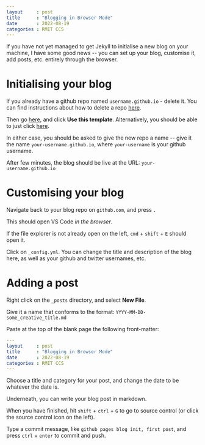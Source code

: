 ```yaml
---
layout     : post
title      : "Blogging in Browser Mode"
date       : 2022-08-19
categories : RMIT CCS
---
```


If you have not yet managed to get Jekyll to initialise a new blog on your machine, I have some good news -- you can set up your blog, customise it, add posts, etc. entirely through the browser.

#   Initialising your blog

If you already have a github repo named `username.github.io` - delete it.  You can find instructions about how to delete a repo [here](https://docs.github.com/en/repositories/creating-and-managing-repositories/deleting-a-repository).

Then go [here](https://github.com/capogreco/fresh_jekyll), and click **Use this template**.  Alternatively, you should be able to just click [here](https://github.com/capogreco/fresh_jekyll/generate).

In either case, you should be asked to give the new repo a name -- give it the name `your-username.github.io`, where `your-username` is your github username.

After few minutes, the blog should be live at the URL: `your-username.github.io`

#   Customising your blog

Navigate back to your blog repo on `github.com`, and press `.`

This should open VS Code *in the browser*.  

If the file explorer is not already open on the left, `cmd` + `shift` + `E` should open it.

Click on `_config.yml`.  You can change the title and description of the blog here, as well as your github and twitter usernames, etc.

#   Adding a post

Right click on the `_posts` directory, and select **New File**.

Give it a name that conforms to the format: `YYYY-MM-DD-some_creative_title.md`

Paste at the top of the blank page the following front-matter:

```yaml
---
layout     : post
title      : "Blogging in Browser Mode"
date       : 2022-08-19
categories : RMIT CCS
---
```

Choose a title and category for your post, and change the date to be whatever the date is.

Underneath, you can write your blog post in markdown.

When you have finished, hit `shift` + `ctrl` + `G` to go to source control (or click the source control icon on the left).

Type a commit message, like `github pages blog init, first post`, and press `ctrl` + `enter` to commit and push.
